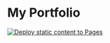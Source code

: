 # My Portfolio
[![Deploy static content to Pages](https://github.com/nikhilpal2705/nikhilpal2705.github.io/actions/workflows/static.yml/badge.svg)](https://github.com/nikhilpal2705/nikhilpal2705.github.io/actions/workflows/static.yml)
